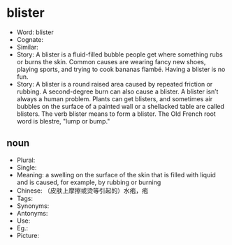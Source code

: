 # blister

- Word: blister
- Cognate: 
- Similar: 
- Story: A blister is a fluid-filled bubble people get where something rubs or burns the skin. Common causes are wearing fancy new shoes, playing sports, and trying to cook bananas flambé. Having a blister is no fun.
- Story: A blister is a round raised area caused by repeated friction or rubbing. A second-degree burn can also cause a blister. A blister isn’t always a human problem. Plants can get blisters, and sometimes air bubbles on the surface of a painted wall or a shellacked table are called blisters. The verb blister means to form a blister. The Old French root word is blestre, "lump or bump."

## noun

- Plural: 
- Single: 
- Meaning: a swelling on the surface of the skin that is filled with liquid and is caused, for example, by rubbing or burning
- Chinese: （皮肤上摩擦或烫等引起的）水疱，疱
- Tags: 
- Synonyms: 
- Antonyms: 
- Use: 
- Eg.: 
- Picture: 

